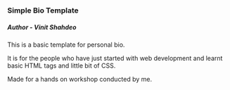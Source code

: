 ### Simple Bio Template
##### Author - Vinit Shahdeo

This is a basic template for personal bio.

It is for the people who have just started with web development and learnt basic HTML tags and little bit of CSS.

Made for a hands on workshop conducted by me.
